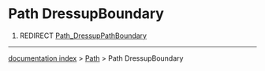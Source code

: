 # Path DressupBoundary
1.  REDIRECT [Path\_DressupPathBoundary](Path_DressupPathBoundary.md)

---
[documentation index](../README.md) > [Path](Path_Workbench.md) > Path DressupBoundary
